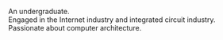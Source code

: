 An undergraduate.                                                          
Engaged in the Internet industry and integrated circuit industry.                         
Passionate about computer architecture.                    
               
